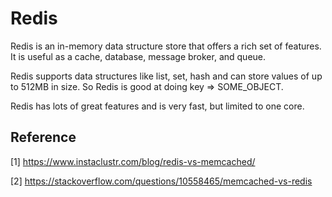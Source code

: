 # Redis

Redis is an in-memory data structure store that offers a rich set of features. It is useful as a cache, database, message broker, and queue.

Redis supports data structures like list, set, hash and can store values of up to 512MB in size. So Redis is good at doing key => SOME_OBJECT.

Redis has lots of great features and is very fast, but limited to one core.

## Reference

[1] <https://www.instaclustr.com/blog/redis-vs-memcached/>

[2] <https://stackoverflow.com/questions/10558465/memcached-vs-redis>
